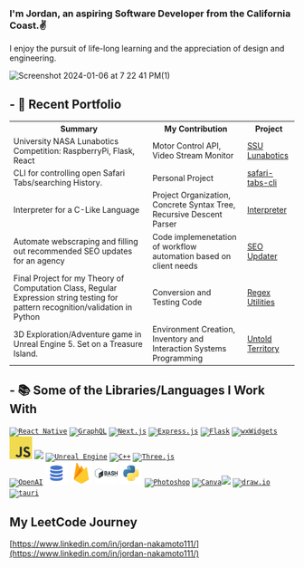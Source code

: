 ### I'm Jordan, an aspiring Software Developer from the California Coast.✌️
I enjoy the pursuit of life-long learning and the appreciation of design and engineering.



![Screenshot 2024-01-06 at 7 22 41 PM(1)](https://github.com/jordannakamoto/jordannakamoto/assets/18277544/3767179e-de6f-4b7c-a176-d2d73c66f6f3)

## - 🔭 Recent Portfolio

<table>
<tr>
    <th>Summary</th>
    <th>My Contribution</th>
    <th>Project</th>
  </tr>
<tr>
    <td>University NASA Lunabotics Competition: RaspberryPi, Flask, React</td>
    <td>Motor Control API, Video Stream Monitor</td>
    <td><a href="https://github.com/jordannakamoto/ssunasarover">SSU Lunabotics</a></td>
	
  </tr>
  <tr>
    <td>CLI for controlling open Safari Tabs/searching History.</td>
    <td>Personal Project</td>
    <td><a href="https://github.com/jordannakamoto/safari-tabs-cli">safari-tabs-cli</a></td>
	  
  </tr>
  <tr>
    <td>Interpreter for a C-Like Language</td>
    <td>Project Organization, Concrete Syntax Tree, Recursive Descent Parser</td>
    <td><a href="https://github.com/jordannakamoto/460interpreter">Interpreter</a></td>
	  
  </tr>
  <tr>
    <td>Automate webscraping and filling out recommended SEO updates for an agency</td>
    <td>Code implemenetation of workflow automation based on client needs</td>
    <td><a href="https://github.com/jordannakamoto/roboseo">SEO Updater</a></td>
	  
  </tr>
  <tr>
    <td>Final Project for my Theory of Computation Class, Regular Expression string testing for pattern recognition/validation in Python</td>
    <td>Conversion and Testing Code</td>
    <td><a href="https://github.com/jordannakamoto/RegEx-Utilities">Regex Utilities</a></td>
	  
  </tr>
<tr>
    <td>3D Exploration/Adventure game in Unreal Engine 5. Set on a Treasure Island.</td>
    <td>Environment Creation, Inventory and Interaction Systems Programming</td>
    <td><a href="https://www.youtube.com/watch?v=XkhGd5Hyg9E">Untold Territory</a></td>
  </tr>

</table>


## - 📚 Some of the Libraries/Languages I Work With
<p> 
<code><a href="https://reactnative.dev/"><img width="40" src="https://upload.wikimedia.org/wikipedia/commons/1/18/React_Native_Logo.png" alt="React Native"></a></code>
<code><a href="https://graphql.org/"><img height="40" src="https://upload.wikimedia.org/wikipedia/commons/1/17/GraphQL_Logo.svg" alt="GraphQL"></a></code>
<code><a href="https://nextjs.org/"><img width="40" src="https://upload.wikimedia.org/wikipedia/commons/8/8e/Nextjs-logo.svg" alt="Next.js"></a></code>
<code><a href="https://expressjs.com/"><img width="40" src="https://upload.wikimedia.org/wikipedia/commons/6/64/Expressjs.png" alt="Express.js"></a></code>
<code><a href="https://flask.palletsprojects.com/"><img width="40" src="https://upload.wikimedia.org/wikipedia/commons/3/3c/Flask_logo.svg" alt="Flask"></a></code>
<code><a href="https://www.wxwidgets.org/"><img height="40" src="https://encrypted-tbn0.gstatic.com/images?q=tbn:ANd9GcSNY-lEmHhtdKQbWdgKOLQtLsGzzDmrLs34yaIpWsGMUQ&s" alt="wxWidgets"></a></code>
<code><a href = "https://developer.mozilla.org/en-US/docs/Web/JavaScript"><img height="40" src="https://raw.githubusercontent.com/github/explore/80688e429a7d4ef2fca1e82350fe8e3517d3494d/topics/javascript/javascript.png"></a></code>
<code><a href = "https://code.visualstudio.com/"><img height="40" src="https://upload.wikimedia.org/wikipedia/commons/thumb/9/9a/Visual_Studio_Code_1.35_icon.svg/1200px-Visual_Studio_Code_1.35_icon.svg.png"></a></code>
<code><a href="https://www.unrealengine.com/"><img height="40" src="https://upload.wikimedia.org/wikipedia/commons/thumb/d/da/Unreal_Engine_Logo.svg/1024px-Unreal_Engine_Logo.svg.png" alt="Unreal Engine"></a></code>
<code><a href="https://www.iso.org/standard/74528.html"><img height="40" src="https://raw.githubusercontent.com/isocpp/logos/master/cpp_logo.png" alt="C++"></a></code>
<code><a href="https://threejs.org/"><img height="40" src="https://upload.wikimedia.org/wikipedia/commons/thumb/3/3f/Three.js_Icon.svg/1024px-Three.js_Icon.svg.png" alt="Three.js"></a></code>
	<br>
<code><a href="https://www.openai.com/"><img width="40" src="https://upload.wikimedia.org/wikipedia/commons/thumb/4/4d/OpenAI_Logo.svg/1024px-OpenAI_Logo.svg.png" alt="OpenAI"></a></code>
<code><a href = "https://www.w3schools.com/sql/"><img height="40" src="https://raw.githubusercontent.com/github/explore/80688e429a7d4ef2fca1e82350fe8e3517d3494d/topics/sql/sql.png"></a></code>
<code><a href = "https://firebase.google.com/"><img height="40" src="https://raw.githubusercontent.com/github/explore/80688e429a7d4ef2fca1e82350fe8e3517d3494d/topics/firebase/firebase.png"></a></code>
<code><a href = "https://www.gnu.org/software/bash/"><img height="40" src="https://raw.githubusercontent.com/github/explore/80688e429a7d4ef2fca1e82350fe8e3517d3494d/topics/bash/bash.png"></a></code>
<code><a href = "https://www.python.org/"><img height="40" src="https://raw.githubusercontent.com/github/explore/80688e429a7d4ef2fca1e82350fe8e3517d3494d/topics/python/python.png"></a></code>
<code><a href="https://www.adobe.com/products/photoshop.html"><img height="40" src="https://upload.wikimedia.org/wikipedia/commons/a/af/Adobe_Photoshop_CC_icon.svg" alt="Photoshop"></a></code>
<code><a href="https://www.canva.com/"><img height="40" src="https://encrypted-tbn0.gstatic.com/images?q=tbn:ANd9GcRE7lpPMmzGlDtwwQnTEb99Fd2qtGMkU70nZHUAQRouWg&s" alt="Canva"></a></code><code><a href = "https://www.adobe.com/in/products/illustrator.html"><img height="40" src="https://upload.wikimedia.org/wikipedia/commons/thumb/f/fb/Adobe_Illustrator_CC_icon.svg/616px-Adobe_Illustrator_CC_icon.svg.png"></a></code>
<code><a href="https://www.diagrams.net/"><img height="40" src="https://upload.wikimedia.org/wikipedia/commons/thumb/3/3e/Diagrams.net_Logo.svg/800px-Diagrams.net_Logo.svg.png" alt="draw.io"></a></code>
<code><a href="https://tauri.app"><img height="40" src="https://cdn.worldvectorlogo.com/logos/tauri-1.svg" alt="tauri"></a></code>



## My LeetCode Journey
[https://www.linkedin.com/in/jordan-nakamoto111/](https://www.linkedin.com/in/jordan-nakamoto111/)

